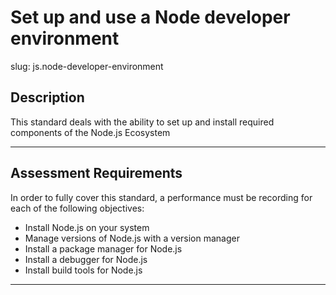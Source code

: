
# Set up and use a Node developer environment

slug: js.node-developer-environment

## Description
This standard deals with the ability to set up and install required components of the Node.js Ecosystem

---
## Assessment Requirements
In order to fully cover this standard, a performance must be recording for each of the following objectives:

- Install Node.js on your system
- Manage versions of Node.js with a version manager
- Install a package manager for Node.js
- Install a debugger for Node.js
- Install build tools for Node.js

---
